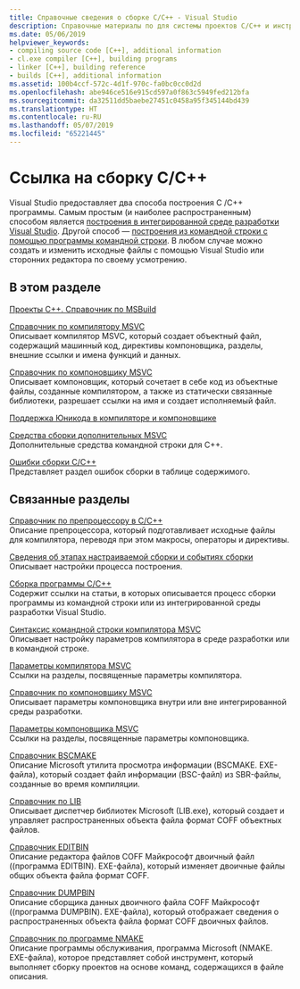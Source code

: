 ```yaml
---
title: Справочные сведения о сборке C/C++ - Visual Studio
description: Справочные материалы по для системы проектов C/C++ и инструментов в Visual Studio сборки.
ms.date: 05/06/2019
helpviewer_keywords:
- compiling source code [C++], additional information
- cl.exe compiler [C++], building programs
- linker [C++], building reference
- builds [C++], additional information
ms.assetid: 100b4ccf-572c-4d1f-970c-fa0bc0cc0d2d
ms.openlocfilehash: abe946ce516e915cd597a0f863c5949fed212bfa
ms.sourcegitcommit: da32511dd5baebe27451c0458a95f345144bd439
ms.translationtype: HT
ms.contentlocale: ru-RU
ms.lasthandoff: 05/07/2019
ms.locfileid: "65221445"
---
```

# <a name="cc-building-reference"></a>Ссылка на сборку C/C++

Visual Studio предоставляет два способа построения C /C++ программы. Самым простым (и наиболее распространенным) способом является [построения в интегрированной среде разработки Visual Studio](../creating-and-managing-visual-cpp-projects.md). Другой способ — [построения из командной строки с помощью программы командной строки](../building-on-the-command-line.md). В любом случае можно создать и изменить исходные файлы с помощью Visual Studio или сторонних редактора по своему усмотрению.

## <a name="in-this-section"></a>В этом разделе

[Проекты С++. Справочник по MSBuild](msbuild-visual-cpp-overview.md)

[Справочник по компилятору MSVC](compiling-a-c-cpp-program.md)<br/>
Описывает компилятор MSVC, который создает объектный файл, содержащий машинный код, директивы компоновщика, разделы, внешние ссылки и имена функций и данных.

[Справочник по компоновщику MSVC](linking.md)<br/>
Описывает компоновщик, который сочетает в себе код из объектные файлы, созданные компилятором, а также из статически связанные библиотеки, разрешает ссылки на имя и создает исполняемый файл.

[Поддержка Юникода в компиляторе и компоновщике](unicode-support-in-the-compiler-and-linker.md)

[Средства сборки дополнительных MSVC](c-cpp-build-tools.md)<br/>
Дополнительные средства командной строки для C++.

[Ошибки сборки C/C++](../../error-messages/compiler-errors-1/c-cpp-build-errors.md)<br/>
Представляет раздел ошибок сборки в таблице содержимого.

## <a name="related-sections"></a>Связанные разделы

[Справочник по препроцессору в C/C++](../../preprocessor/c-cpp-preprocessor-reference.md)<br/>
Описание препроцессора, который подготавливает исходные файлы для компилятора, переводя при этом макросы, операторы и директивы.

[Сведения об этапах настраиваемой сборки и событиях сборки](../understanding-custom-build-steps-and-build-events.md)<br/>
Описывает настройки процесса построения.

[Сборка программы C/C++](../projects-and-build-systems-cpp.md)<br/>
Содержит ссылки на статьи, в которых описывается процесс сборки программы из командной строки или из интегрированной среды разработки Visual Studio.

[Синтаксис командной строки компилятора MSVC](compiler-command-line-syntax.md)<br/>
Описывает настройку параметров компилятора в среде разработки или в командной строке.

[Параметры компилятора MSVC](compiler-options.md)<br/>
Ссылки на разделы, посвященные параметры компилятора.

[Справочник по компоновщику MSVC](linking.md)<br/>
Описывает параметры компоновщика внутри или вне интегрированной среды разработки.

[Параметры компоновщика MSVC](linker-options.md)<br/>
Ссылки на разделы, посвященные параметры компоновщика.

[Справочник ВSCMAKE](bscmake-reference.md)<br/>
Описание Microsoft утилита просмотра информации (BSCMAKE. EXE-файла), который создает файл информации (BSC-файл) из SBR-файлы, созданные во время компиляции.

[Справочник по LIB](lib-reference.md)<br/>
Описывает диспетчер библиотек Microsoft (LIB.exe), который создает и управляет распространенных объекта файла формат COFF объектных файлов.

[Справочник ЕDITBIN](editbin-reference.md)<br/>
Описание редактора файлов COFF Майкрософт двоичный файл ((программа EDITBIN). EXE-файла), который изменяет двоичные файлы общих объекта файла формат COFF.

[Справочник DUMPBIN](dumpbin-reference.md)<br/>
Описание сборщика данных двоичного файла COFF Майкрософт ((программа DUMPBIN). EXE-файла), который отображает сведения о распространенных объекта файла формат COFF двоичных файлов.

[Справочник по программе NMAKE](nmake-reference.md)<br/>
Описание программы обслуживания, программа Microsoft (NMAKE. EXE-файла), которое представляет собой инструмент, который выполняет сборку проектов на основе команд, содержащихся в файле описания.

